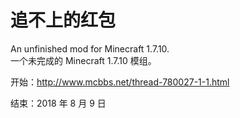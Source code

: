 # 追不上的红包
An unfinished mod for Minecraft 1.7.10.   
一个未完成的 Minecraft 1.7.10 模组。

开始：http://www.mcbbs.net/thread-780027-1-1.html 

结束：2018 年 8 月 9 日
